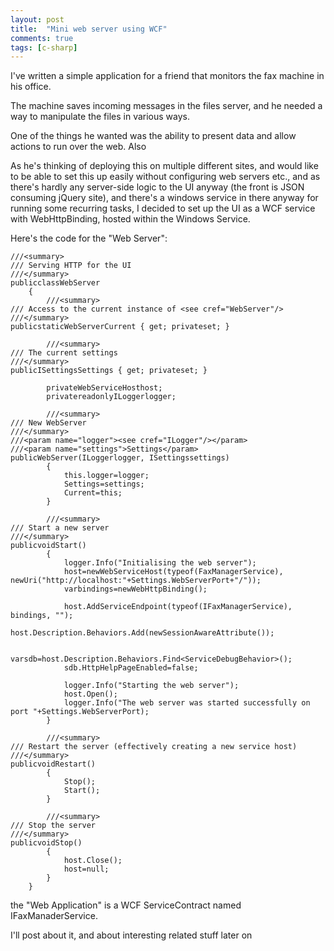 ```yaml
---
layout: post
title:  "Mini web server using WCF"
comments: true
tags: [c-sharp]
---
```



I've written a simple application for a friend that monitors the fax machine in his office.

The machine saves incoming messages in the files server, and he needed a way to manipulate the files in various ways. 

One of the things he wanted was the ability to present data and allow actions to run over the web. Also 

As he's thinking of deploying this on multiple different sites, and would like to be able to set this up easily without configuring web servers etc., and as there's hardly any server-side logic to the UI anyway (the front is JSON consuming jQuery site), and there's a windows service in there anyway for running some recurring tasks, I decided to set up the UI as a WCF service with WebHttpBinding, hosted within the Windows Service.



Here's the code for the "Web Server":



```
///<summary>
/// Serving HTTP for the UI
///</summary>
publicclassWebServer 
    {
        ///<summary>
/// Access to the current instance of <see cref="WebServer"/>
///</summary>
publicstaticWebServerCurrent { get; privateset; }

        ///<summary>
/// The current settings
///</summary>
publicISettingsSettings { get; privateset; }

        privateWebServiceHosthost;
        privatereadonlyILoggerlogger;

        ///<summary>
/// New WebServer
///</summary>
///<param name="logger"><see cref="ILogger"/></param>
///<param name="settings">Settings</param>
publicWebServer(ILoggerlogger, ISettingssettings)
        {
            this.logger=logger;
            Settings=settings;
            Current=this;
        }

        ///<summary>
/// Start a new server
///</summary>
publicvoidStart()
        {
            logger.Info("Initialising the web server");
            host=newWebServiceHost(typeof(FaxManagerService), newUri("http://localhost:"+Settings.WebServerPort+"/"));
            varbindings=newWebHttpBinding();

            host.AddServiceEndpoint(typeof(IFaxManagerService), bindings, "");
            host.Description.Behaviors.Add(newSessionAwareAttribute());

            varsdb=host.Description.Behaviors.Find<ServiceDebugBehavior>();
            sdb.HttpHelpPageEnabled=false;
            
            logger.Info("Starting the web server");
            host.Open();
            logger.Info("The web server was started successfully on port "+Settings.WebServerPort);
        }

        ///<summary>
/// Restart the server (effectively creating a new service host)
///</summary>
publicvoidRestart()
        {
            Stop();
            Start();
        }

        ///<summary>
/// Stop the server
///</summary>
publicvoidStop()
        {
            host.Close();
            host=null;
        }
    }
```





the "Web Application" is a WCF ServiceContract named IFaxManaderService.

I'll post about it, and about interesting related stuff later on

